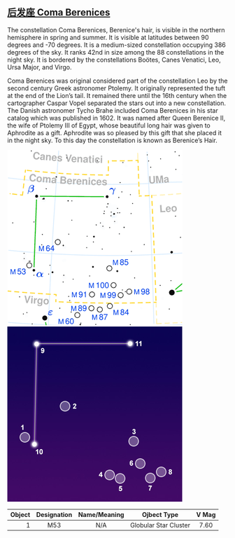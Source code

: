## [后发座 Coma Berenices](http://www.seasky.org/constellations/constellation-coma-berenices.html)
The constellation Coma Berenices, Berenice's hair, is visible in the northern hemisphere in spring and summer. It is visible at latitudes between 90 degrees and -70 degrees. It is a medium-sized constellation occupying 386 degrees of the sky. It ranks 42nd in size among the 88 constellations in the night sky. It is bordered by the constellations Boötes, Canes Venatici, Leo, Ursa Major, and Virgo.

Coma Berenices was original considered part of the constellation Leo by the second century Greek astronomer Ptolemy. It originally represented the tuft at the end of the Lion’s tail. It remained there until the 16th century when the cartographer Caspar Vopel separated the stars out into a new constellation. The Danish astronomer Tycho Brahe included Coma Berenices in his star catalog which was published in 1602. It was named after Queen Berenice II, the wife of Ptolemy III of Egypt, whose beautiful long hair was given to Aphrodite as a gift. Aphrodite was so pleased by this gift that she placed it in the night sky. To this day the constellation is known as Berenice’s Hair.

![alt text](./img/com/com.01.png "com")
![alt text](./img/com/com.02.jpg "com")

|Object|Designation|Name/Meaning|Ojbect Type|V Mag|
---:|:---:|:---:|:---:|:---:
1|M53|N/A|Globular Star Cluster|7.60